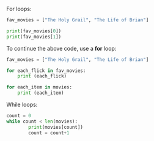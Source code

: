 For loops:

```python
fav_movies = ["The Holy Grail", "The Life of Brian"]

print(fav_movies[0])
print(fav_movies[1])
```
To continue the above code, use a **for** loop:

```python
fav_movies = ["The Holy Grail", "The Life of Brian"]

for each_flick in fav_movies: 
    print (each_flick)
```


```python
for each_item in movies:
    print (each_item)
```

While loops:

```python
count = 0
while count < len(movies):
        print(movies[count])
        count = count+1
```

